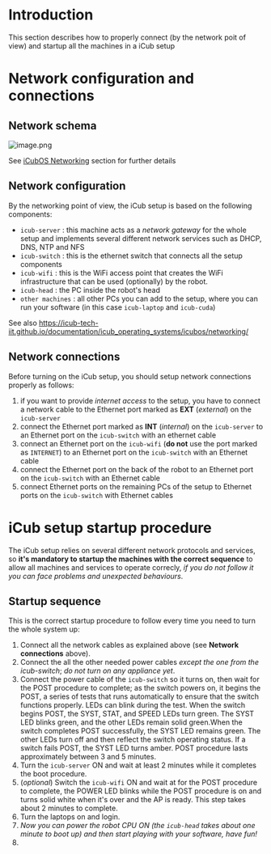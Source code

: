 # Introduction

This section describes how to properly connect (by the network poit of view) and startup all the machines in a iCub setup

# Network configuration and connections

## Network schema

![image.png](https://images.zenhubusercontent.com/5d7f8b9bedbc510001816991/23880cac-d650-45e0-9312-e02c5f43b3a8)

See [iCubOS Networking](./icubos/netwo.md) section for further details

## Network configuration

By the networking point of view, the iCub setup is based on the following components:

- `icub-server` : this machine acts as a _network gateway_ for the whole setup and implements several different network services such as DHCP, DNS, NTP and NFS
- `icub-switch` : this is the ethernet switch that connects all the setup components
- `icub-wifi` : this is the WiFi access point that creates the WiFi infrastructure that can be used (optionally) by the robot.
- `icub-head` : the PC inside the robot's head
- `other machines` : all  other PCs you can add to the setup, where you can run your software (in this case `icub-laptop` and `icub-cuda`)

See also https://icub-tech-iit.github.io/documentation/icub_operating_systems/icubos/networking/

## Network connections

Before turning on the iCub setup, you should setup network connections properly as follows:

1. if you want to provide _internet access_ to the setup, you have to connect a network cable to the Ethernet port marked as **EXT** (_external_) on the `icub-server`
2. connect the Ethernet port marked as **INT** (_internal_) on the `icub-server` to an Ethernet port on the `icub-switch` with an ethernet cable
3. connect an Ethernet port on the `icub-wifi` (**do not** use the port marked as `INTERNET`) to an Ethernet port on the `icub-switch` with an Ethernet cable
4. connect the Ethernet port on the back of the robot to an Ethernet port on the `icub-switch` with an Ethernet cable
5. connect Ethernet ports on the remaining PCs of the setup to Ethernet ports on the `icub-switch` with Ethernet cables

# iCub setup startup procedure

The iCub setup relies on several different network protocols and services, so **it's mandatory to startup the machines with the correct sequence** to allow all machines and services to operate correcly, _if you do not follow it you can face problems and unexpected behaviours_.

## Startup sequence

This is the correct startup procedure to follow every time you need to turn the whole system up:

1. Connect all the network cables as explained above (see **Network connections** above).
2. Connect the all the other needed power cables _except the one from the icub-switch_; _do not turn on any appliance yet_.
3. Connect the power cable of the `icub-switch` so it turns on, then wait for the POST procedure to complete; as the switch powers on, it begins the POST, a series of tests that runs automatically to ensure that the switch functions properly. LEDs can blink during the test. When the switch begins POST, the SYST, STAT, and SPEED LEDs turn green. The SYST LED blinks green, and the other LEDs remain solid green.When the switch completes POST successfully, the SYST LED remains green. The other LEDs turn off and then reflect the switch operating status. If a switch fails POST, the SYST LED turns amber. POST procedure lasts approximately between 3 and 5 minutes.
4. Turn the `icub-server` ON and wait at least 2 minutes while it completes the boot procedure.
5. (_optional_) Switch the `icub-wifi` ON and wait at for the POST procedure to complete, the POWER LED blinks while the POST procedure is on and turns solid white when it's over and the AP is ready. This step takes about 2 minutes to complete.
6. Turn the laptops on and login.
7. _Now you can power the robot CPU ON (the `icub-head` takes about one minute to boot up) and then start playing with your software, have fun!_
8.
